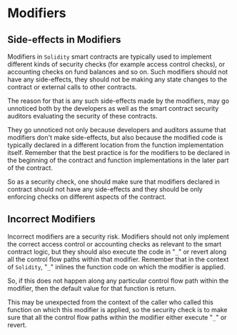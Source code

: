# Modifiers

## Side-effects in Modifiers

Modifiers in `Solidity` smart contracts are typically used to implement different kinds of security checks (for example access control checks), or accounting checks on fund balances and so on. Such modifiers should not have any side-effects, they should not be making any state changes to the contract or external calls to other contracts.

The reason for that is any such side-effects made by the modifiers, may go unnoticed both by the developers as well as the smart contract security auditors evaluating the security of these contracts.

They go unnoticed not only because developers and auditors assume that modifiers don't make side-effects, but also because the modified code is typically declared in a different location from the function implementation itself. Remember that the best practice is for the modifiers to be declared in the beginning of the contract and function implementations in the later part of the contract. 

So as a security check, one should make sure that modifiers declared in contract should not have any side-effects and they should be only enforcing checks on different aspects of the contract.

## Incorrect Modifiers

Incorrect modifiers are a security risk. Modifiers should not only implement the correct access control or accounting checks as relevant to the smart contract logic, but they should also execute the code in "`_`" or revert along all the control flow paths within that modifier. Remember that in the context of `Solidity`, "`_`" inlines the function code on which the modifier is applied.

So, if this does not happen along any particular control flow path within the modifier, then the default value for that function is return. 

This may be unexpected from the context of the caller who called this function on which this modifier is applied, so the security check is to make sure that all the control flow paths within the modifier either execute "`_`" or revert.